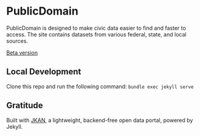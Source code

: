 # PublicDomain 

PublicDomain is designed to make civic data easier to find and faster to access. The site contains datasets from various federal, state, and local sources.

[Beta version](https://timhannifan.github.io/public-domain/)

## Local Development
Clone this repo and run the following command:
`bundle exec jekyll serve`

## Gratitude
Built with [JKAN](https://github.com/timwis/jkan), a lightweight, backend-free open data portal, powered by Jekyll.

